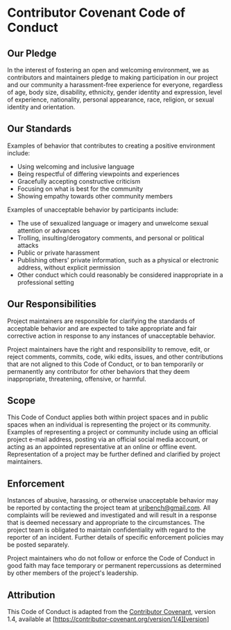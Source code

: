 # Contributor Covenant Code of Conduct

## Our Pledge

In the interest of fostering an open and welcoming environment, we as contributors and maintainers 
pledge to making participation in our project and our community a harassment-free experience for 
everyone, regardless of age, body size, disability, ethnicity, gender identity and expression, level 
of experience, nationality, personal appearance, race, religion, or sexual identity and orientation.

## Our Standards

Examples of behavior that contributes to creating a positive environment include:

* Using welcoming and inclusive language
* Being respectful of differing viewpoints and experiences
* Gracefully accepting constructive criticism
* Focusing on what is best for the community
* Showing empathy towards other community members

Examples of unacceptable behavior by participants include:

* The use of sexualized language or imagery and unwelcome sexual attention or advances
* Trolling, insulting/derogatory comments, and personal or political attacks
* Public or private harassment
* Publishing others' private information, such as a physical or electronic address, without explicit 
  permission
* Other conduct which could reasonably be considered inappropriate in a professional setting

## Our Responsibilities

Project maintainers are responsible for clarifying the standards of acceptable behavior and are 
expected to take appropriate and fair corrective action in response to any instances of unacceptable 
behavior.

Project maintainers have the right and responsibility to remove, edit, or reject comments, commits, 
code, wiki edits, issues, and other contributions that are not aligned to this Code of Conduct, or 
to ban temporarily or permanently any contributor for other behaviors that they deem inappropriate, 
threatening, offensive, or harmful.

## Scope

This Code of Conduct applies both within project spaces and in public spaces when an individual is 
representing the project or its community. Examples of representing a project or community include 
using an official project e-mail address, posting via an official social media account, or acting 
as an appointed representative at an online or offline event. Representation of a project may be 
further defined and clarified by project maintainers.

## Enforcement

Instances of abusive, harassing, or otherwise unacceptable behavior may be reported by contacting 
the project team at [uribench@gmail.com](mailto:uribench@gmail.com). All complaints will be reviewed 
and investigated and will result in a response that is deemed necessary and appropriate to the 
circumstances. The project team is obligated to maintain confidentiality with regard to the reporter 
of an incident. Further details of specific enforcement policies may be posted separately.

Project maintainers who do not follow or enforce the Code of Conduct in good faith may face 
temporary or permanent repercussions as determined by other members of the project's leadership.

## Attribution

This Code of Conduct is adapted from the [Contributor Covenant][homepage], version 1.4, available at 
[https://contributor-covenant.org/version/1/4][version]

[homepage]: https://contributor-covenant.org
[version]: https://contributor-covenant.org/version/1/4/